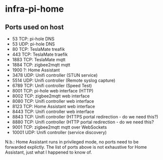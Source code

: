 # infra-pi-home


## Ports used on host

- 53 TCP: pi-hole DNS
- 53 UDP: pi-hole DNS
- 80 TCP: TeslaMate treafik
- 443 TCP: TeslaMate traefik
- 1883 TCP: TeslaMate mqtt
- 1884 TCP: zigbee2mqtt mqtt
- 1900 ?: Home Assistant
- 3478 UDP: Unifi controller (STUN service)
- 5514 UDP: Unifi controller (Remote syslog capture)
- 6789 TCP: Unifi controller (Speed Test)
- 8001 TCP: pi-hole web interface (HTTP)
- 8002 TCP: zigbee2mqtt web interface
- 8080 TCP: Unifi controller web interface
- 8123 TCP: Home Assistant web interface
- 8443 TCP: Unifi controller web interface
- 8843 TCP: Unifi controller (HTTPS portal redirection - do we need this?)
- 8880 TCP: Unifi controller (HTTP portal redirection - do we need this?
- 9001 TCP: zigbee2mqtt mqtt over WebSockets
- 10001 UDP: Unifi controller (service discovery)

N.b.: Home Assistant runs in privileged mode, no ports need to be forwarded explictly. 
The list of ports above is not exhaustive for Home Assistant, just what I happened to know of.

